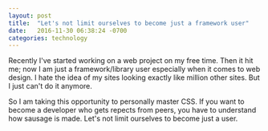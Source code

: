 ```yaml
---
layout: post
title:  "Let's not limit ourselves to become just a framework user"
date:   2016-11-30 06:38:24 -0700
categories: technology 
---
```


Recently I've started working on a web project on my free time. Then it hit me; now I am just a framework/library user especially when it comes to web design.
I hate the idea of my sites looking exactly like million other sites. But I just can't do it anymore.

So I am taking this opportunity to personally master CSS. If you want to become a developer who gets repects from peers, you have to understand how sausage is made.
Let's not limit ourselves to become just a user.